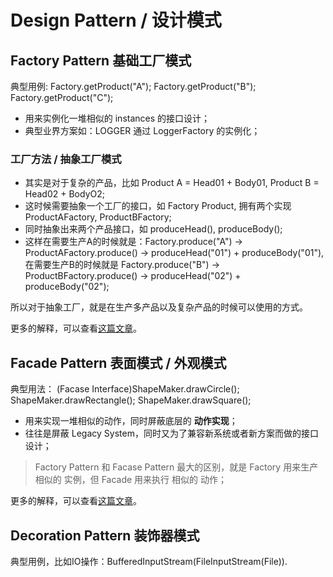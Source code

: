 # Design Pattern / 设计模式

## Factory Pattern 基础工厂模式

典型用例: 
Factory.getProduct("A");
Factory.getProduct("B"); 
Factory.getProduct("C"); 

- 用来实例化一堆相似的 instances 的接口设计；
- 典型业界方案如：LOGGER 通过 LoggerFactory 的实例化；

### 工厂方法 / 抽象工厂模式

- 其实是对于复杂的产品，比如 Product A = Head01 + Body01, Product B = Head02 + BodyO2;
- 这时候需要抽象一个工厂的接口，如 Factory Product, 拥有两个实现 ProductAFactory, ProductBFactory;
- 同时抽象出来两个产品接口，如 produceHead(), produceBody();
- 这样在需要生产A的时候就是：Factory.produce("A") -> ProductAFactory.produce() -> produceHead("01") + produceBody("01"), 在需要生产B的时候就是 Factory.produce("B") -> ProductBFactory.produce() -> produceHead("02") + produceBody("02");

所以对于抽象工厂，就是在生产多产品以及复杂产品的时候可以使用的方式。

更多的解释，可以查看[这篇文章](https://www.jianshu.com/p/8c6b9bf3b1a9)。

## Facade Pattern 表面模式 / 外观模式

典型用法：
(Facase Interface)ShapeMaker.drawCircle();
ShapeMaker.drawRectangle();
ShapeMaker.drawSquare();

- 用来实现一堆相似的动作，同时屏蔽底层的 __动作实现__；
- 往往是屏蔽 Legacy System，同时又为了兼容新系统或者新方案而做的接口设计；

> Factory Pattern 和 Facase Pattern 最大的区别，就是 Factory 用来生产 相似的 实例，但 Facade 用来执行 相似的 动作；

更多的解释，可以查看[这篇文章](https://www.jianshu.com/p/6c4441e441ca)。

## Decoration Pattern 装饰器模式

典型用例，比如IO操作：BufferedInputStream(FileInputStream(File)).